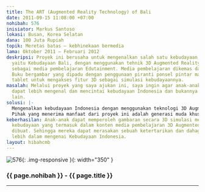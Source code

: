 ```yaml
---
title: The ART (Augmented Reality Technology) of Bali
date: 2011-09-15 11:08:00 +07:00
nohibah: 576
inisiator: Markus Santoso
lokasi: Busan, Korea Selatan
dana: 100 Juta Rupiah
topik: Meretas batas – kebhinekaan bermedia
lama: Oktober 2011 – Februari 2012
deskripsi: Proyek ini berusaha untuk mengenalkan salah satu kebudayaan Indonesia,
  yaitu Kebudayaan Bali, dengan menggunakan tehnik 3D Augmented Reality yang dikemas
  sebagai media pembelajaran Edutainment. Media pembelajaran dikemas dalam sebuah
  Buku bergambar yang dipadu dengan penggunaan piranti ponsel pintar maupun komputer
  tablet untuk mengakses fitur 3D sebagai simulasi kebudayaannya.
masalah: Melalui proyek yang saya ajukan ini, saya ingin agar anak-anak di Indonesia
  dapat lebih mengenal dan mencintai kebudayaan Indonesia dan bukannya budaya negara
  lain.
solusi: |-
  Mengenalkan kebudayaan Indonesia dengan menggunakan teknologi 3D Augmented Reality. Teknologi ini akan dibungkus sedimikian rupa menjadi sebuah media pembelajaran interaktif yang dapat diakses melalui piranti ponsel pintar maupun komputer tablet sehingga anak-anak dapat melakukan proses pembelajaran dimana saja serta menjadi lebih menarik, agar dengan demikian anak-anak dapat lebih tertarik dan terikat dengan konten pembelajaran yang sedang mereka nikmati.
  Pihak yang menerima manfaat dari proyek ini adalah generasi muda khususnya anak-anak yang ada di Indonesia.
keberhasilan: Anak-anak dapat memperoleh gambaran secara 3D simulasi mengenai berbagai
  kebudayaan yang termasuk dalam konten media pembelajaran 3D Augmented Reality yang
  dibuat. Sehingga mereka dapat merasakan sebuah ketertarikan dan dahaga untuk mengetahui
  lebih dalam mengenai Kebudayaan Indonesia.
layout: hibahcmb
---
```


![576](/static/img/hibahcmb/576.png){: .img-responsive }{: width="350" }

### {{ page.nohibah }} - {{ page.title }}

---
